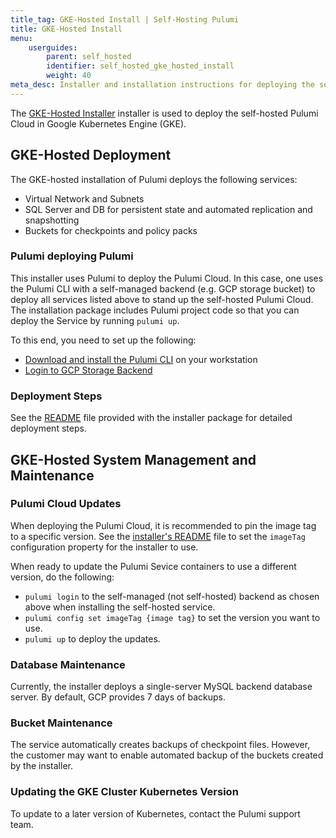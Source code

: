```yaml
---
title_tag: GKE-Hosted Install | Self-Hosting Pulumi
title: GKE-Hosted Install
menu:
    userguides:
        parent: self_hosted
        identifier: self_hosted_gke_hosted_install
        weight: 40
meta_desc: Installer and installation instructions for deploying the self-hosted Pulumi Cloud on Google Kubernetes Engine (GKE).
---
```


The [GKE-Hosted Installer](https://github.com/pulumi/pulumi-self-hosted-installers/tree/master/gke-hosted) installer is used to deploy the self-hosted Pulumi Cloud in Google Kubernetes Engine (GKE).

## GKE-Hosted Deployment

The GKE-hosted installation of Pulumi deploys the following services:

* Virtual Network and Subnets
* SQL Server and DB for persistent state and automated replication and snapshotting
* Buckets for checkpoints and policy packs

### Pulumi deploying Pulumi

This installer uses Pulumi to deploy the Pulumi Cloud. In this case, one uses the Pulumi CLI with a self-managed backend (e.g. GCP storage bucket) to deploy all services listed above to stand up the self-hosted Pulumi Cloud. The installation package includes Pulumi project code so that you can deploy the Service by running `pulumi up`.

To this end, you need to set up the following:

* [Download and install the Pulumi CLI](/docs/get-started/install/) on your workstation
* [Login to GCP Storage Backend](/docs/intro/concepts/state#google-cloud-storage)

### Deployment Steps

See the [README](https://github.com/pulumi/pulumi-self-hosted-installers/tree/master/gke-hosted/README.md) file provided with the installer package for detailed deployment steps.

## GKE-Hosted System Management and Maintenance

### Pulumi Cloud Updates

When deploying the Pulumi Cloud, it is recommended to pin the image tag to a specific version. See the [installer's README](https://github.com/pulumi/pulumi-self-hosted-installers/tree/master/gke-hosted/README.md) file to set the `imageTag` configuration property for the installer to use.

When ready to update the Pulumi Sevice containers to use a different version, do the following:

* `pulumi login` to the self-managed (not self-hosted) backend as chosen above when installing the self-hosted service.
* `pulumi config set imageTag {image tag}` to set the version you want to use.
* `pulumi up` to deploy the updates.

### Database Maintenance

Currently, the installer deploys a single-server MySQL backend database server. By default, GCP provides 7 days of backups.

### Bucket Maintenance

The service automatically creates backups of checkpoint files. However, the customer may want to enable automated backup of the buckets created by the installer.

### Updating the GKE Cluster Kubernetes Version

To update to a later version of Kubernetes, contact the Pulumi support team.
